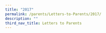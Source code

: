 ```yaml
---
title: "2017"
permalink: /parents/Letters-to-Parents/2017/
description: ""
third_nav_title: Letters to Parents
---
```

